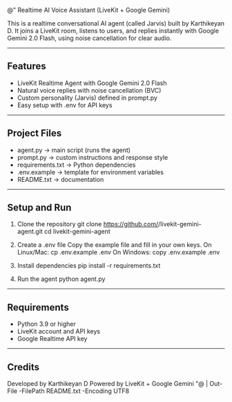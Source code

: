 @"
Realtime AI Voice Assistant (LiveKit + Google Gemini)

This is a realtime conversational AI agent (called Jarvis) built by Karthikeyan D.
It joins a LiveKit room, listens to users, and replies instantly with Google Gemini 2.0 Flash, using noise cancellation for clear audio.

----------------------------------------------------
Features
----------------------------------------------------
- LiveKit Realtime Agent with Google Gemini 2.0 Flash
- Natural voice replies with noise cancellation (BVC)
- Custom personality (Jarvis) defined in prompt.py
- Easy setup with .env for API keys

----------------------------------------------------
Project Files
----------------------------------------------------
- agent.py  -> main script (runs the agent)
- prompt.py -> custom instructions and response style
- requirements.txt -> Python dependencies
- .env.example -> template for environment variables
- README.txt -> documentation

----------------------------------------------------
Setup and Run
----------------------------------------------------
1. Clone the repository
   git clone https://github.com/<your-username>/livekit-gemini-agent.git
   cd livekit-gemini-agent

2. Create a .env file
   Copy the example file and fill in your own keys.
   On Linux/Mac:  cp .env.example .env
   On Windows:    copy .env.example .env

3. Install dependencies
   pip install -r requirements.txt

4. Run the agent
   python agent.py

----------------------------------------------------
Requirements
----------------------------------------------------
- Python 3.9 or higher
- LiveKit account and API keys
- Google Realtime API key

----------------------------------------------------
Credits
----------------------------------------------------
Developed by Karthikeyan D
Powered by LiveKit + Google Gemini
"@ | Out-File -FilePath README.txt -Encoding UTF8
